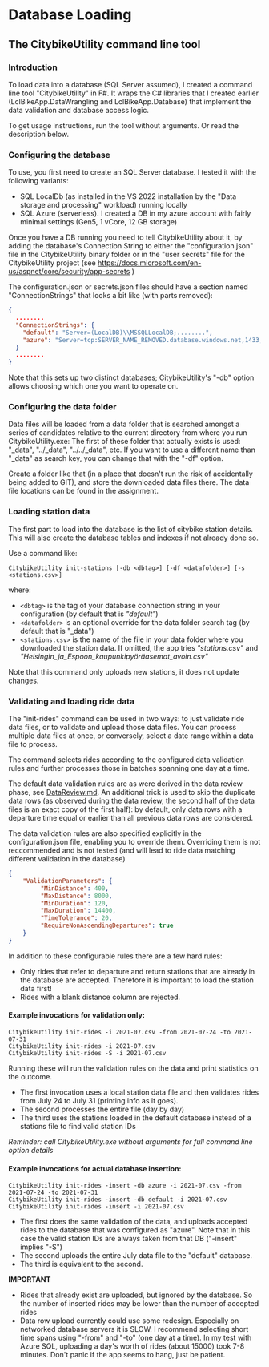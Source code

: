 # Database Loading

## The CitybikeUtility command line tool

### Introduction

To load data into a database (SQL Server assumed), I created a command line
tool "CitybikeUtility" in F#. It wraps the C# libraries that I created earlier
(LclBikeApp.DataWrangling and LclBikeApp.Database) that implement the
data validation and database access logic.

To get usage instructions, run the tool without arguments. Or read the
description below.

### Configuring the database

To use, you first need to create an SQL Server database.
I tested it with the following variants:

* SQL LocalDb (as installed in the VS 2022 installation by the "Data storage
and processing" workload) running locally
* SQL Azure (serverless). I created a DB in my azure account with fairly minimal
settings (Gen5, 1 vCore, 12 GB storage)

Once you have a DB running you need to tell CitybikeUtility about it, by 
adding the database's Connection String to either the "configuration.json"
file in the CitybikeUtility binary folder or in the "user secrets" file for
the CitybikeUtility project (see https://docs.microsoft.com/en-us/aspnet/core/security/app-secrets )

The configuration.json or secrets.json files should have a section named
"ConnectionStrings" that looks a bit like (with parts removed):

```json
{
  ........
  "ConnectionStrings": {
    "default": "Server=(LocalDB)\\MSSQLLocalDB;........",
    "azure": "Server=tcp:SERVER_NAME_REMOVED.database.windows.net,1433;........"
  }
  ........
}
```

Note that this sets up two distinct databases; CitybikeUtility's "-db" option allows
choosing which one you want to operate on.

### Configuring the data folder

Data files will be loaded from a data folder that is searched amongst a series of
candidates relative to the current directory from where you run CitybikeUtility.exe:
The first of these folder that actually exists is used: 
"_data", "../_data", "../../_data", etc. If you want to use a different name than
"_data" as search key, you can change that with the "-df" option.

Create a folder like that (in a place that doesn't run the risk of accidentally
being added to GIT), and store the downloaded data files there. The data file
locations can be found in the assignment.

### Loading station data

The first part to load into the database is the list of citybike station details.
This will also create the database tables and indexes if not already done so.

Use a command like:
```
CitybikeUtility init-stations [-db <dbtag>] [-df <datafolder>] [-s <stations.csv>]
```
where:
* `<dbtag>` is the tag of your database connection string in your configuration 
(by default that is _"default"_)
* `<datafolder>` is an optional override for the data folder search tag (by
default that is "_data")
* `<stations.csv>` is the name of the file in your data folder where you downloaded
the station data. If omitted, the app tries _"stations.csv"_ and
_"Helsingin_ja_Espoon_kaupunkipyöräasemat_avoin.csv"_

Note that this command only uploads new stations, it does not update changes.

### Validating and loading ride data

The "init-rides" command can be used in two ways: to just validate ride data files,
or to validate and upload those data files. You can process multiple data files at
once, or conversely, select a date range within a data file to process.

The command selects rides according to the configured data validation rules and
further processes those in batches spanning one day at a time.

The default data validation rules are as were derived in the data review phase,
see [DataReview.md](DataReview.md). An additional trick is used to skip the
duplicate data rows (as observed during the data review,
the second half of the data files is an exact copy of the
first half): by default, only data rows with a departure time equal or earlier
than all previous data rows are considered.

The data validation rules are also specified explicitly in the configuration.json
file, enabling you to override them. Overriding them is not reccommended and is 
not tested (and will lead to ride data matching different validation in the 
database)

```json
{
    "ValidationParameters": {
         "MinDistance": 400,
         "MaxDistance": 8000,
         "MinDuration": 120,
         "MaxDuration": 14400,
         "TimeTolerance": 20,
         "RequireNonAscendingDepartures": true
    }
}
```

In addition to these configurable rules there are a few hard rules:
* Only rides that refer to departure and return stations that are already
in the database are accepted. Therefore it is important to load the
station data first!
* Rides with a blank distance column are rejected.

#### Example invocations for validation only:

```
CitybikeUtility init-rides -i 2021-07.csv -from 2021-07-24 -to 2021-07-31
CitybikeUtility init-rides -i 2021-07.csv
CitybikeUtility init-rides -S -i 2021-07.csv
```

Running these will run the validation rules on the data and print 
statistics on the outcome.

* The first invocation uses a local station data file and then validates rides
from July 24 to July 31 (printing info as it goes).
* The second processes the entire file (day by day)
* The third uses the stations loaded in the default database instead of a stations
file to find valid station IDs

_Reminder: call CitybikeUtility.exe without arguments for full command line option
details_

#### Example invocations for actual database insertion:

```
CitybikeUtility init-rides -insert -db azure -i 2021-07.csv -from 2021-07-24 -to 2021-07-31
CitybikeUtility init-rides -insert -db default -i 2021-07.csv
CitybikeUtility init-rides -insert -i 2021-07.csv
```

* The first does the same validation of the data, and uploads accepted rides to the
database that was configured as "azure". Note that in this case the valid station IDs
are always taken from that DB ("-insert" implies "-S")
* The second uploads the entire July data file to the "default" database.
* The third is equivalent to the second.

**IMPORTANT**
* Rides that already exist are uploaded, but ignored by the database. So the number
of inserted rides may be lower than the number of accepted rides
* Data row upload currently could use some redesign. Especially on networked database
servers it is SLOW. I recommend selecting short time spans using "-from" and "-to"
(one day at a time). In my test with Azure SQL, uploading a day's worth of rides
(about 15000) took 7-8 minutes. Don't panic if the app seems to hang, just be patient.

